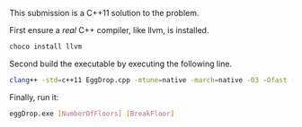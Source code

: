 This submission is a C++11 solution to the problem.

First ensure a *real* C++ compiler, like llvm, is installed.
```bash
choco install llvm
```
Second build the executable by executing the following line.
```bash
clang++ -std=c++11 EggDrop.cpp -mtune=native -march=native -O3 -Ofast -DF=false -DI=int -DT=true -DB=bool -DC=char -Dk=sprintf -Dp=printf -DU="unsigned long long" -Dg="atoll" -Dm="static_cast<unsigned long long>" -DX=for -DS=sqrt -DK=break -DO=return -DQ=if -DM=main -o eggDrop.exe
```
Finally, run it:
```bash
eggDrop.exe [NumberOfFloors] [BreakFloor]
```